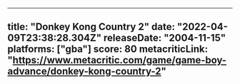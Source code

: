 
---
title: "Donkey Kong Country 2"
date: "2022-04-09T23:38:28.304Z"
releaseDate: "2004-11-15"
platforms: ["gba"]
score: 80
metacriticLink: "https://www.metacritic.com/game/game-boy-advance/donkey-kong-country-2"
---
